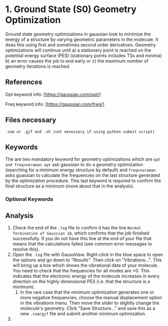 # 1. Ground State (S0) Geometry Optimization
Ground state geometry optimizations in gaussian look to minimize the energy of a structure by varying geometric parameters in the molecule. It does this using first and sometimes second order derivatives. Geometry optimizations will continue until a) a stationary point is reached on the potential energy surface (PES) (stationary points includes TSs and minima) b) an error causes the job to end early or c) the maximum number of geometry iterations is reached.
## References
Opt keyword info: [https://gaussian.com/opt/]

Freq keyword info: [https://gaussian.com/freq/]

## Files necessary
```.com or .gjf and .sh (not necessary if using python submit script)```

## Keywords
The are two mandatory keyword for geometry optimizations which are ```opt and freq=noraman```. ```opt``` ask gaussian to do a geometry optimization (searching for a minimum energy structure by default) and ```freq=noraman``` asks guassian to calculate the frequencies on the last structure generated by the optimization procedure. This last keyword is required to confirm the final structure as a minimum (more about that in the analysis).

### Optional Keywords


## Analysis
1. Check the end of the ```.log``` file to confirm it has the line ```Normal Termination of Gaussian 16```, which confirms that the job finished successfully. If you do not have this line at the end of your file that means that the calculations failed (see common error messages to resolve this).
2. Open the ```.log``` file with GaussView. Right-click in the blue space to open the options and go down to "Results". Then click on "Vibrations...". This will bring up a box which shows the vibrational data of your molecule. You need to check that the frequencies for all modes are >0. This indicates that the electronic energy of the molecule increases in every direction on the highly dimensional PES (i.e. that the structure is a minimum).
    1. In the rare case that the minimum optimization generates one or more negative frequencies, choose the manual displacement option in the vibrations menu. Then move the slider to slightly change the molecule's geometry. Click "Save Structure..." and save this as a new ```.com/gjf``` file and submit another minimum optimization.
4. 
